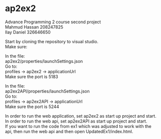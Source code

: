 # ap2ex2
Advance Programming 2 course second project<br />
Mahmud Hassan 208247825<br />
Ilay Daniel 326646650<br />

Start by cloning the repository to visual studio.<br />
Make sure:<br />

In the file:<br />
ap2ex2/properties/launchSettings.json<br />
Go to:<br />
profiles -> ap2ex2 -> applicationUrl<br />
Make sure the port is 5183<br />

In the file:<br />
ap2ex2API/properties/launchSettings.json<br />
Go to:<br />
profiles -> ap2ex2API -> applicationUrl<br />
Make sure the port is 5244<br />

In order to run the web application, set ap2ex2 as start up project and start.<br />
In order to run the web api, set ap2ex2API as start up project and start.<br />
If you want to run the code from ex1 which was adjusted to work with the api, then run the web api and then open UpdatedEx1/index.html.
